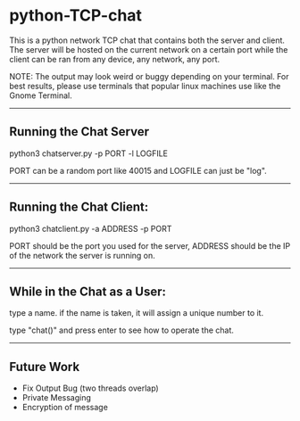 # python-TCP-chat

This is a python network TCP chat that contains both the server and client.
The server will be hosted on the current network on a certain port while the client can be ran from any device, any network, any port.

NOTE: The output may look weird or buggy depending on your terminal. For best results, please use terminals that popular linux machines use like the Gnome Terminal.

---

## Running the Chat Server
python3 chatserver.py -p PORT -l LOGFILE

  PORT can be a random port like 40015 and LOGFILE can just be "log".
  
---

## Running the Chat Client:
python3 chatclient.py -a ADDRESS -p PORT

  PORT should be the port you used for the server, ADDRESS should be the IP of the network the server is running on.
  
---

## While in the Chat as a User:
type a name. if the name is taken, it will assign a unique number to it.

type "chat()" and press enter to see how to operate the chat.

---

## Future Work
* Fix Output Bug (two threads overlap)
* Private Messaging
* Encryption of message
